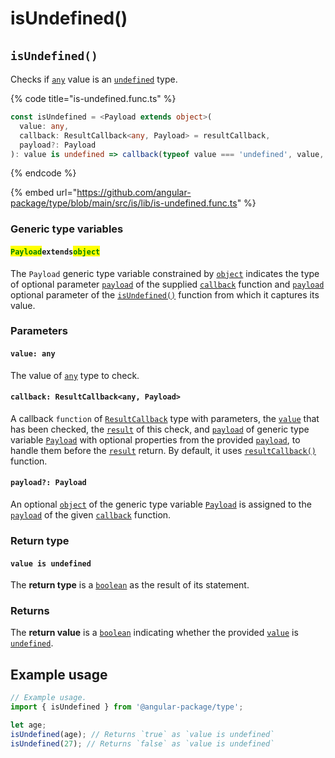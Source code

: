 # isUndefined()

## ​`isUndefined()`

Checks if [`any`](https://www.typescriptlang.org/docs/handbook/2/everyday-types.html#any) value is an [`undefined`](https://developer.mozilla.org/en-US/docs/Glossary/undefined) type.

{% code title="is-undefined.func.ts" %}
```typescript
const isUndefined = <Payload extends object>(
  value: any,
  callback: ResultCallback<any, Payload> = resultCallback,
  payload?: Payload
): value is undefined => callback(typeof value === 'undefined', value, payload);
```
{% endcode %}

{% embed url="https://github.com/angular-package/type/blob/main/src/is/lib/is-undefined.func.ts" %}

### Generic type variables

#### <mark style="color:green;">**`Payload`**</mark>**`extends`**<mark style="color:green;">**`object`**</mark>

The `Payload` generic type variable constrained by [`object`](https://www.typescriptlang.org/docs/handbook/basic-types.html#object) indicates the type of optional parameter [`payload`](../types/resultcallback.md#payload-payload) of the supplied [`callback`](isundefined.md#callback-resultcallback-less-than-any-payload-greater-than) function and [`payload`](isundefined.md#payload-payload) optional parameter of the [`isUndefined()`](isundefined.md#isundefined) function from which it captures its value.

### Parameters

#### `value: any`

The value of [`any`](https://www.typescriptlang.org/docs/handbook/2/everyday-types.html#any) type to check.

#### `callback: ResultCallback<any, Payload>`

A callback `function` of [`ResultCallback`](../types/resultcallback.md) type with parameters, the [`value`](isundefined.md#value-any) that has been checked, the [`result`](../types/resultcallback.md#result-boolean) of this check, and [`payload`](../types/resultcallback.md#payload-payload) of generic type variable [`Payload`](isundefined.md#payloadextendsobject) with optional properties from the provided [`payload`](isundefined.md#payload-payload), to handle them before the [`result`](../types/resultcallback.md#result-boolean) return. By default, it uses [`resultCallback()`](../helper/resultcallback.md) function.

#### `payload?: Payload`

An optional [`object`](https://developer.mozilla.org/en-US/docs/Web/JavaScript/Reference/Global\_Objects/Object) of the generic type variable [`Payload`](isundefined.md#payloadextendsobject) is assigned to the [`payload`](../types/resultcallback.md#payload-payload) of the given [`callback`](isundefined.md#callback-resultcallback-less-than-any-payload-greater-than) function.

### Return type

#### `value is undefined`

The **return type** is a [`boolean`](https://www.typescriptlang.org/docs/handbook/basic-types.html#boolean) as the result of its statement.

### Returns

The **return value** is a [`boolean`](https://developer.mozilla.org/en-US/docs/Web/JavaScript/Reference/Global\_Objects/Boolean) indicating whether the provided [`value`](isundefined.md#value-any) is [`undefined`](https://developer.mozilla.org/en-US/docs/Glossary/undefined).

## Example usage

```typescript
// Example usage.
import { isUndefined } from '@angular-package/type';

let age;
isUndefined(age); // Returns `true` as `value is undefined`
isUndefined(27); // Returns `false` as `value is undefined`
```
